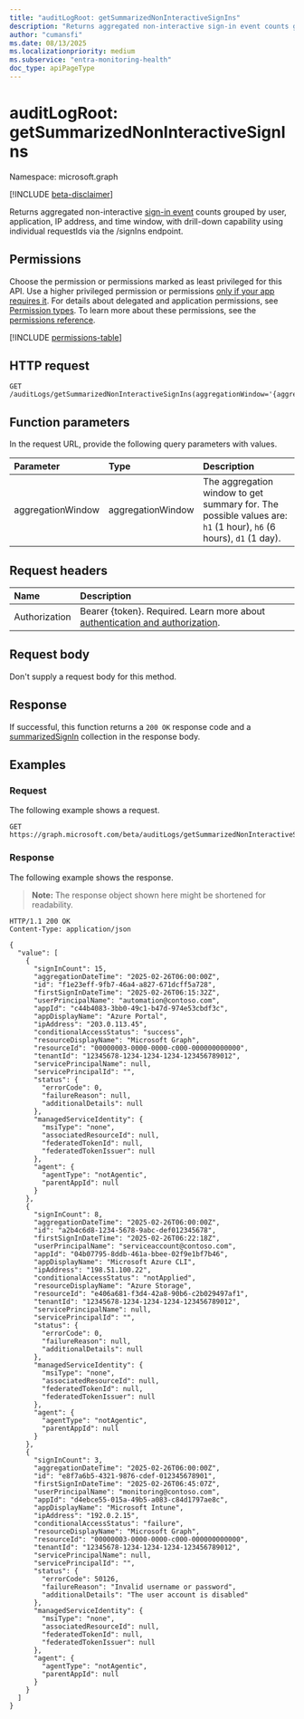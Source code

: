 ```yaml
---
title: "auditLogRoot: getSummarizedNonInteractiveSignIns"
description: "Returns aggregated non-interactive sign-in event counts grouped by user, application, IP address, and time window, with drill-down capability using individual requestIds via the /signIns endpoint."
author: "cumansfi"
ms.date: 08/13/2025
ms.localizationpriority: medium
ms.subservice: "entra-monitoring-health"
doc_type: apiPageType
---
```


# auditLogRoot: getSummarizedNonInteractiveSignIns

Namespace: microsoft.graph

[!INCLUDE [beta-disclaimer](../../includes/beta-disclaimer.md)]

Returns aggregated non-interactive [sign-in event](../resources/summarizedsignin.md) counts grouped by user, application, IP address, and time window, with drill-down capability using individual requestIds via the /signIns endpoint.

## Permissions

Choose the permission or permissions marked as least privileged for this API. Use a higher privileged permission or permissions [only if your app requires it](/graph/permissions-overview#best-practices-for-using-microsoft-graph-permissions). For details about delegated and application permissions, see [Permission types](/graph/permissions-overview#permission-types). To learn more about these permissions, see the [permissions reference](/graph/permissions-reference).

<!-- {
  "blockType": "permissions",
  "name": "auditlogroot-getsummarizednoninteractivesignins-permissions"
}
-->
[!INCLUDE [permissions-table](../includes/permissions/auditlogroot-getsummarizednoninteractivesignins-permissions.md)]

## HTTP request

<!-- {
  "blockType": "ignored"
}
-->
``` http
GET /auditLogs/getSummarizedNonInteractiveSignIns(aggregationWindow='{aggregationWindow}')
```

## Function parameters
In the request URL, provide the following query parameters with values.

|Parameter|Type|Description|
|:---|:---|:---|
|aggregationWindow|aggregationWindow|The aggregation window to get summary for. The possible values are: `h1` (1 hour), `h6` (6 hours), `d1` (1 day).|


## Request headers

|Name|Description|
|:---|:---|
|Authorization|Bearer {token}. Required. Learn more about [authentication and authorization](/graph/auth/auth-concepts).|

## Request body

Don't supply a request body for this method.

## Response

If successful, this function returns a `200 OK` response code and a [summarizedSignIn](../resources/summarizedsignin.md) collection in the response body.

## Examples

### Request

The following example shows a request.
<!-- {
  "blockType": "request",
  "name": "auditlogrootthis.getsummarizednoninteractivesignins"
}
-->
``` http
GET https://graph.microsoft.com/beta/auditLogs/getSummarizedNonInteractiveSignIns(aggregationWindow='parameterValue')
```


### Response

The following example shows the response.
>**Note:** The response object shown here might be shortened for readability.
<!-- {
  "blockType": "response",
  "truncated": true,
  "@odata.type": "Collection(microsoft.graph.summarizedSignIn)"
}
-->
``` http
HTTP/1.1 200 OK
Content-Type: application/json

{
  "value": [
    {
      "signInCount": 15,
      "aggregationDateTime": "2025-02-26T06:00:00Z",
      "id": "f1e23eff-9fb7-46a4-a827-671dcff5a728",
      "firstSignInDateTime": "2025-02-26T06:15:32Z",
      "userPrincipalName": "automation@contoso.com",
      "appId": "c44b4083-3bb0-49c1-b47d-974e53cbdf3c",
      "appDisplayName": "Azure Portal",
      "ipAddress": "203.0.113.45",
      "conditionalAccessStatus": "success",
      "resourceDisplayName": "Microsoft Graph",
      "resourceId": "00000003-0000-0000-c000-000000000000",
      "tenantId": "12345678-1234-1234-1234-123456789012",
      "servicePrincipalName": null,
      "servicePrincipalId": "",
      "status": {
        "errorCode": 0,
        "failureReason": null,
        "additionalDetails": null
      },
      "managedServiceIdentity": {
        "msiType": "none",
        "associatedResourceId": null,
        "federatedTokenId": null,
        "federatedTokenIssuer": null
      },
      "agent": {
        "agentType": "notAgentic",
        "parentAppId": null
      }
    },
    {
      "signInCount": 8,
      "aggregationDateTime": "2025-02-26T06:00:00Z",
      "id": "a2b4c6d8-1234-5678-9abc-def012345678",
      "firstSignInDateTime": "2025-02-26T06:22:18Z",
      "userPrincipalName": "serviceaccount@contoso.com",
      "appId": "04b07795-8ddb-461a-bbee-02f9e1bf7b46",
      "appDisplayName": "Microsoft Azure CLI",
      "ipAddress": "198.51.100.22",
      "conditionalAccessStatus": "notApplied",
      "resourceDisplayName": "Azure Storage",
      "resourceId": "e406a681-f3d4-42a8-90b6-c2b029497af1",
      "tenantId": "12345678-1234-1234-1234-123456789012",
      "servicePrincipalName": null,
      "servicePrincipalId": "",
      "status": {
        "errorCode": 0,
        "failureReason": null,
        "additionalDetails": null
      },
      "managedServiceIdentity": {
        "msiType": "none",
        "associatedResourceId": null,
        "federatedTokenId": null,
        "federatedTokenIssuer": null
      },
      "agent": {
        "agentType": "notAgentic",
        "parentAppId": null
      }
    },
    {
      "signInCount": 3,
      "aggregationDateTime": "2025-02-26T06:00:00Z",
      "id": "e8f7a6b5-4321-9876-cdef-012345678901",
      "firstSignInDateTime": "2025-02-26T06:45:07Z",
      "userPrincipalName": "monitoring@contoso.com",
      "appId": "d4ebce55-015a-49b5-a083-c84d1797ae8c",
      "appDisplayName": "Microsoft Intune",
      "ipAddress": "192.0.2.15",
      "conditionalAccessStatus": "failure",
      "resourceDisplayName": "Microsoft Graph",
      "resourceId": "00000003-0000-0000-c000-000000000000",
      "tenantId": "12345678-1234-1234-1234-123456789012",
      "servicePrincipalName": null,
      "servicePrincipalId": "",
      "status": {
        "errorCode": 50126,
        "failureReason": "Invalid username or password",
        "additionalDetails": "The user account is disabled"
      },
      "managedServiceIdentity": {
        "msiType": "none",
        "associatedResourceId": null,
        "federatedTokenId": null,
        "federatedTokenIssuer": null
      },
      "agent": {
        "agentType": "notAgentic",
        "parentAppId": null
      }
    }
  ]
}
```

